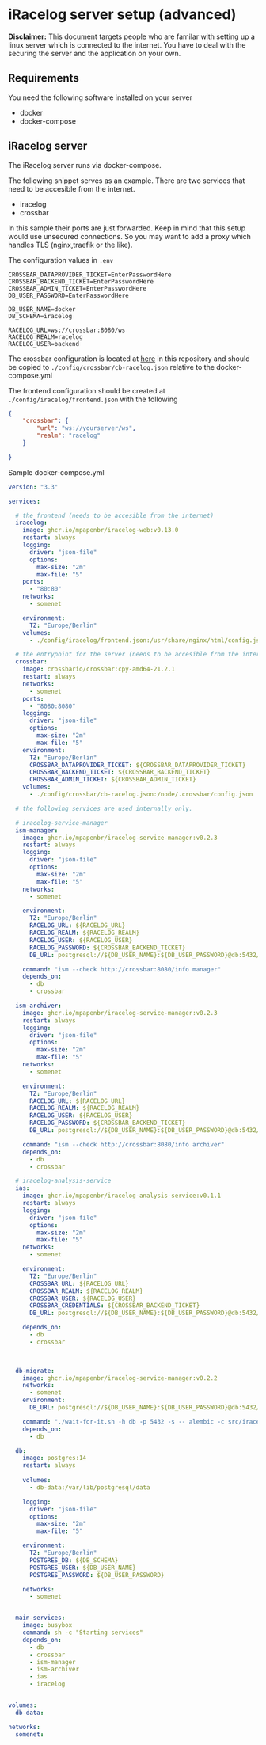 # iRacelog server setup (advanced)

**Disclaimer:** 
This document targets people who are familar with setting up a linux server which is connected to the internet. You have to deal with the securing the server and the application on your own. 

## Requirements

You need the following software installed on your server
- docker
- docker-compose

## iRacelog server

The iRacelog server runs via docker-compose. 

The following snippet serves as an example. There are two services that need to be accesible from the internet. 

- iracelog 
- crossbar

In this sample their ports are just forwarded. Keep in mind that this setup would use unsecured connections. So you may want to add a proxy which handles TLS (nginx,traefik or the like).

The configuration values in `.env` 
```console
CROSSBAR_DATAPROVIDER_TICKET=EnterPasswordHere
CROSSBAR_BACKEND_TICKET=EnterPasswordHere
CROSSBAR_ADMIN_TICKET=EnterPasswordHere
DB_USER_PASSWORD=EnterPasswordHere

DB_USER_NAME=docker
DB_SCHEMA=iracelog

RACELOG_URL=ws://crossbar:8080/ws
RACELOG_REALM=racelog
RACELOG_USER=backend
```

The crossbar configuration is located at [here](roles/apps/iracelog/files/crossbar/cb-racelog.json) in this repository and should be copied to `./config/crossbar/cb-racelog.json` relative to the docker-compose.yml

The frontend configuration should be created at `./config/iracelog/frontend.json` with the following

```json
{
    "crossbar": {
        "url": "ws://yourserver/ws",
        "realm": "racelog"
    }

}

```
Sample docker-compose.yml

```yml
version: "3.3"

services:

  # the frontend (needs to be accesible from the internet)
  iracelog:
    image: ghcr.io/mpapenbr/iracelog-web:v0.13.0
    restart: always
    logging:
      driver: "json-file"
      options:
        max-size: "2m"
        max-file: "5"
    ports:
      - "80:80"
    networks:
      - somenet

    environment:
      TZ: "Europe/Berlin"
    volumes:
      - ./config/iracelog/frontend.json:/usr/share/nginx/html/config.json

  # the entrypoint for the server (needs to be accesible from the internet)
  crossbar:
    image: crossbario/crossbar:cpy-amd64-21.2.1
    restart: always
    networks:
      - somenet      
    ports:
      - "8080:8080"
    logging:
      driver: "json-file"
      options:
        max-size: "2m"
        max-file: "5"
    environment:
      TZ: "Europe/Berlin"
      CROSSBAR_DATAPROVIDER_TICKET: ${CROSSBAR_DATAPROVIDER_TICKET}
      CROSSBAR_BACKEND_TICKET: ${CROSSBAR_BACKEND_TICKET}
      CROSSBAR_ADMIN_TICKET: ${CROSSBAR_ADMIN_TICKET}
    volumes:
      - ./config/crossbar/cb-racelog.json:/node/.crossbar/config.json

  # the following services are used internally only.

  # iracelog-service-manager
  ism-manager:
    image: ghcr.io/mpapenbr/iracelog-service-manager:v0.2.3
    restart: always
    logging:
      driver: "json-file"
      options:
        max-size: "2m"
        max-file: "5"
    networks:
      - somenet

    environment:
      TZ: "Europe/Berlin"
      RACELOG_URL: ${RACELOG_URL}
      RACELOG_REALM: ${RACELOG_REALM}
      RACELOG_USER: ${RACELOG_USER}
      RACELOG_PASSWORD: ${CROSSBAR_BACKEND_TICKET}
      DB_URL: postgresql://${DB_USER_NAME}:${DB_USER_PASSWORD}@db:5432/iracelog

    command: "ism --check http://crossbar:8080/info manager"
    depends_on:
      - db
      - crossbar

  ism-archiver:
    image: ghcr.io/mpapenbr/iracelog-service-manager:v0.2.3
    restart: always
    logging:
      driver: "json-file"
      options:
        max-size: "2m"
        max-file: "5"
    networks:
      - somenet

    environment:
      TZ: "Europe/Berlin"
      RACELOG_URL: ${RACELOG_URL}
      RACELOG_REALM: ${RACELOG_REALM}
      RACELOG_USER: ${RACELOG_USER}
      RACELOG_PASSWORD: ${CROSSBAR_BACKEND_TICKET}
      DB_URL: postgresql://${DB_USER_NAME}:${DB_USER_PASSWORD}@db:5432/iracelog

    command: "ism --check http://crossbar:8080/info archiver"
    depends_on:
      - db
      - crossbar

  # iracelog-analysis-service
  ias:
    image: ghcr.io/mpapenbr/iracelog-analysis-service:v0.1.1
    restart: always
    logging:
      driver: "json-file"
      options:
        max-size: "2m"
        max-file: "5"
    networks:
      - somenet

    environment:
      TZ: "Europe/Berlin"
      CROSSBAR_URL: ${RACELOG_URL}
      CROSSBAR_REALM: ${RACELOG_REALM}
      CROSSBAR_USER: ${RACELOG_USER}
      CROSSBAR_CREDENTIALS: ${CROSSBAR_BACKEND_TICKET}
      DB_URL: postgresql://${DB_USER_NAME}:${DB_USER_PASSWORD}@db:5432/iracelog

    depends_on:
      - db
      - crossbar

  

  db-migrate:
    image: ghcr.io/mpapenbr/iracelog-service-manager:v0.2.2
    networks:
      - somenet
    environment:
      DB_URL: postgresql://${DB_USER_NAME}:${DB_USER_PASSWORD}@db:5432/iracelog

    command: "./wait-for-it.sh -h db -p 5432 -s -- alembic -c src/iracelog_service_manager/db/alembic.ini  upgrade head"
    depends_on:
      - db

  db:
    image: postgres:14
    restart: always
    
    volumes:
      - db-data:/var/lib/postgresql/data

    logging:
      driver: "json-file"
      options:
        max-size: "2m"
        max-file: "5"

    environment:
      TZ: "Europe/Berlin"
      POSTGRES_DB: ${DB_SCHEMA}
      POSTGRES_USER: ${DB_USER_NAME}
      POSTGRES_PASSWORD: ${DB_USER_PASSWORD}

    networks:
      - somenet


  main-services:
    image: busybox
    command: sh -c "Starting services"
    depends_on:
      - db
      - crossbar
      - ism-manager
      - ism-archiver
      - ias
      - iracelog


volumes:
  db-data:

networks:
  somenet:

```    

